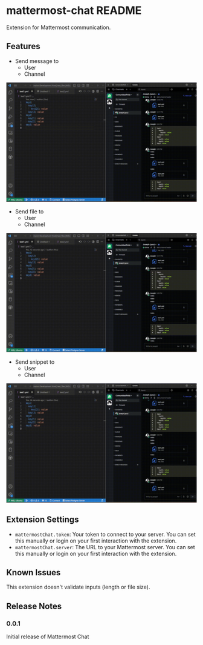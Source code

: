 # mattermost-chat README

Extension for Mattermost communication.

## Features

* Send message to
  * User
  * Channel

![Send message to user](images/SendMessage.gif)
* Send file to
  * User
  * Channel

![Send file to user](images/SendFile.gif)
* Send snippet to
  * User
  * Channel

![Send snippet to user](images/SendSnippet.gif)


## Extension Settings

* `mattermostChat.token`: Your token to connect to your server. You can set this manually or login on your first interaction with the extension.
* `mattermostChat.server`: The URL to your Mattermost server. You can set this manually or login on your first interaction with the extension.

## Known Issues

This extension doesn't validate inputs (length or file size).

## Release Notes

### 0.0.1

Initial release of Mattermost Chat

